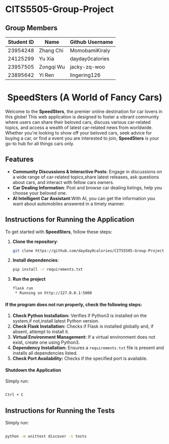 # CITS5505-Group-Project
## Group Members

<div align="center">

| Student ID | Name      | Github Username |
| ---------- | --------- | --------------- |
| 23954248   | Zhang Chi | MomobamiKiraly  |
| 24125299   | Yu Xia    | dayday0calories |
| 23957505   | Zongqi Wu | jacky-zq-woo    |
| 23895642   | Yi Ren    | lingering126    |

</div>
<div align="center">

<h1 align="center">SpeedSters (A World of Fancy Cars)</h1>

</div>

Welcome to the **SpeedSters**, the premier online destination for car lovers in this globe! This web application is designed to foster a vibrant community where users can share their beloved cars, discuss various car-related topics, and access a wealth of latest car-related news from worldwide. Whether you're looking to show off your beloved cars, seek advice for buying a car, or find a event you are interested to join, **SpeedSters** is your go-to hub for all things cars only.

## Features

- **Community Discussions & Interactive Posts**: Engage in discussions on a wide range of car-related topics,share latest releases, ask questions about cars, and interact with fellow cars owners.
- **Car Dealing Information**: Post and browse car dealing listings, help you choose your beloved one.
- **AI Intelligent Car Assistant**:With AI, you can get the information you want about automobiles answered in a timely manner.




## Instructions for Running the Application

To get started with **SpeedSters**, follow these steps:

1. **Clone the repository**:
   ```sh
   git clone https://github.com/dayday0calories/CITS5505-Group-Project
2. **Install dependencies**:
   ```sh
   pip install -r requirements.txt
3. **Run the project**
   ```sh
   flask run
    * Running on http://127.0.0.1:5000
    ```

#### If the program does not run properly, check the following steps:


1. **Check Python Installation:** Verifies if Python3 is installed on the system,if not,install latest Python version.
2. **Check Flask Installation:** Checks if Flask is installed globally and, if absent, attempt to install it.
3. **Virtual Environment Management:** If a virtual environment  does not exist, create one using Python3.
4. **Dependency Installation:** Ensures a `requirements.txt` file is present and installs all dependencies listed.
5. **Check Port Availability:** Checks if the specified port is available. 



#### Shutdown the Application
Simply run:
```bash

Ctrl + C
```

## Instructions for Running the Tests

Simply run:
```bash

python -m unittest discover -s tests
```




